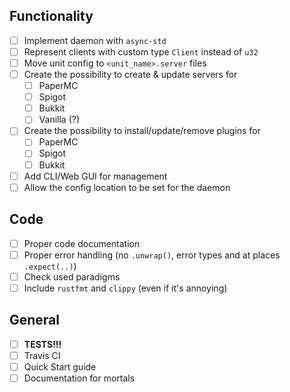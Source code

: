 ## Functionality

- [ ] Implement daemon with `async-std`
- [ ] Represent clients with custom type `Client` instead of `u32`
- [ ] Move unit config to `<unit_name>.server` files
- [ ] Create the possibility to create & update servers for 
    - [ ] PaperMC
    - [ ] Spigot
    - [ ] Bukkit
    - [ ] Vanilla (?)
- [ ] Create the possibility to install/update/remove plugins for
    - [ ] PaperMC
    - [ ] Spigot
    - [ ] Bukkit
- [ ] Add CLI/Web GUI for management
- [ ] Allow the config location to be set for the daemon

## Code

- [ ] Proper code documentation
- [ ] Proper error handling (no `.unwrap()`, error types and at places `.expect(..)`)
- [ ] Check used paradigms
- [ ] Include `rustfmt` and `clippy` (even if it's annoying)

## General

- [ ] **TESTS!!!**
- [ ] Travis CI
- [ ] Quick Start guide
- [ ] Documentation for mortals
